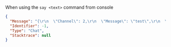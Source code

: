 When using the `say <text>` command from console
```json
{
  "Message": "{\r\n  \"Channel\": 2,\r\n  \"Message\": \"test\",\r\n  \"UserId\": \"0\",\r\n  \"Username\": \"SERVER\",\r\n  \"Color\": \"#eee\",\r\n  \"Time\": 1717665085\r\n}",
  "Identifier": -1,
  "Type": "Chat",
  "Stacktrace": null
}
```